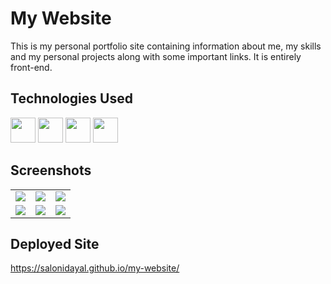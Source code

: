 
# My Website

This is my personal portfolio site containing information about me, my skills and my personal projects along with some important links. It is entirely front-end.


## Technologies Used

<img src="https://cdn.jsdelivr.net/gh/devicons/devicon/icons/html5/html5-original.svg" width="40"/>   <img src="https://cdn.jsdelivr.net/gh/devicons/devicon/icons/css3/css3-original.svg" width="40" />   <img src="https://cdn.jsdelivr.net/gh/devicons/devicon/icons/javascript/javascript-plain.svg" width="40" />   <img src="https://cdn.jsdelivr.net/gh/devicons/devicon/icons/bootstrap/bootstrap-original.svg" width="40" />
          
          
          
          


## Screenshots

<table>
  <tr>
    <td><img src="https://user-images.githubusercontent.com/66234920/178415677-eb8a5f36-383b-4388-86d0-b3bed3a9a4d9.png" /></td>
    <td><img src="https://user-images.githubusercontent.com/66234920/178415749-185b9131-a516-4d26-9429-94ea92c123f4.png" /></td>
    <td><img src="https://user-images.githubusercontent.com/66234920/179281947-473dc706-cdc8-4247-bc64-81bc7178978b.png" /></td>

  </tr>
  <tr>
    <td><img src="https://user-images.githubusercontent.com/66234920/179220849-fb4c5678-1f3c-4a57-b23e-d30b51e4dce0.png" /></td>
    <td><img src="https://user-images.githubusercontent.com/66234920/178415898-a3fc4152-3c0f-4f01-88f9-ec0c65913185.png" /></td>
    <td><img src="https://user-images.githubusercontent.com/66234920/178415957-8946d611-2b93-4320-8216-cdb165a2b458.png" /></td>
  </tr>
</table>

## Deployed Site 
https://salonidayal.github.io/my-website/



